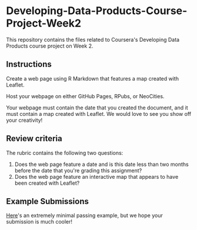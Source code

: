 # Developing-Data-Products-Course-Project-Week2
This repository contains the files related to Coursera's Developing Data Products course project on Week 2.

## Instructions
Create a web page using R Markdown that features a map created with Leaflet.

Host your webpage on either GitHub Pages, RPubs, or NeoCities.

Your webpage must contain the date that you created the document, and it must contain a map created with Leaflet. We would love to see you show off your creativity!

## Review criteria
The rubric contains the following two questions:
1. Does the web page feature a date and is this date less than two months before the date that you're grading this assignment?
2. Does the web page feature an interactive map that appears to have been created with Leaflet?

## Example Submissions
[Here](http://seankross.neocities.org/week2.html)'s an extremely minimal passing example, but we hope your submission is much cooler!
